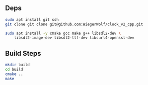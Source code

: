 ## Deps

```bash
sudo apt install git ssh
git clone git clone git@github.com:WiegerWolf/clock_v2_cpp.git
```

```bash
sudo apt install -y cmake gcc make g++ libsdl2-dev \
    libsdl2-image-dev libsdl2-ttf-dev libcurl4-openssl-dev
```

## Build Steps

```bash
mkdir build
cd build
cmake .. 
make
```
